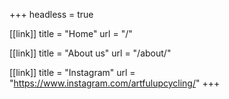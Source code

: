 +++
headless = true

[[link]]
title = "Home"
url = "/"

[[link]]
title = "About us"
url = "/about/"

[[link]]
title = "Instagram"
url = "https://www.instagram.com/artfulupcycling/"
+++
